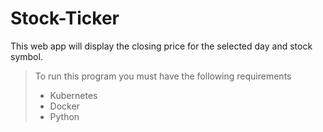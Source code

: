 # Stock-Ticker
This web app will display the closing price for the selected day and stock symbol. 


> To run this program you must have the following requirements
> - Kubernetes
> - Docker
> - Python
